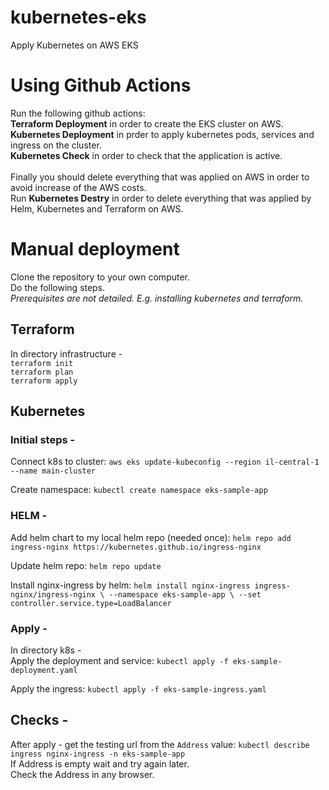 # kubernetes-eks
Apply Kubernetes on AWS EKS

# Using Github Actions
Run the following github actions: <br>
**Terraform Deployment** in order to create the EKS cluster on AWS. <br>
**Kubernetes Deployment** in prder to apply kubernetes pods, services and ingress on the cluster. <br>
**Kubernetes Check** in order to check that the application is active. <br>
<br>
Finally you should delete everything that was applied on AWS in order to avoid increase of the AWS costs. <br>
Run **Kubernetes Destry** in order to delete everything that was applied by Helm, Kubernetes and Terraform on AWS. <br>

# Manual deployment
Clone the repository to your own computer. <br>
Do the following steps. <br>
*Prerequisites are not detailed. E.g. installing kubernetes and terraform.*

## Terraform
In directory infrastructure - <br>
`terraform init` <br>
`terraform plan` <br>
`terraform apply` <br>

## Kubernetes

### Initial steps - 

Connect k8s to cluster:
`aws eks update-kubeconfig --region il-central-1 --name main-cluster`

Create namespace:
`kubectl create namespace eks-sample-app`



### HELM -

Add helm chart to my local helm repo (needed once):
`helm repo add ingress-nginx https://kubernetes.github.io/ingress-nginx`

Update helm repo:
`helm repo update`

Install nginx-ingress by helm:
`helm install nginx-ingress ingress-nginx/ingress-nginx \
--namespace eks-sample-app \
--set controller.service.type=LoadBalancer`

### Apply - 

In directory k8s - <br>
Apply the deployment and service:
`kubectl apply -f eks-sample-deployment.yaml`

Apply the ingress:
`kubectl apply -f eks-sample-ingress.yaml`

## Checks - 

After apply - get the testing url from the `Address` value: `kubectl describe ingress nginx-ingress -n eks-sample-app`<br>
If Address is empty wait and try again later.<br>
Check the Address in any browser.

